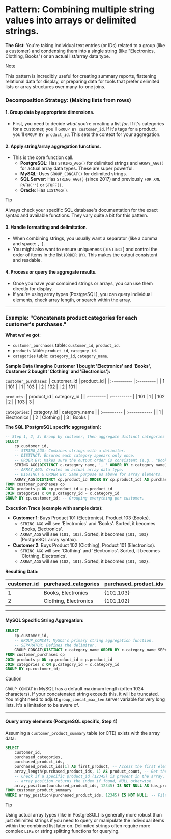 # Pattern: Combining multiple string values into arrays or delimited strings.

**The Gist**: You're taking individual text entries (or IDs) related to a group (like a customer) and condensing them into a single string (like "Electronics, Clothing, Books") or an actual list/array data type.

> [!NOTE]
> This pattern is incredibly useful for creating summary reports, flattening relational data for display, or preparing data for tools that prefer delimited lists or array structures over many-to-one joins.

### Decomposition Strategy: (Making lists from rows)

#### 1. Group data by appropriate dimensions.

*   First, you need to decide *what* you're creating a list *for*. If it's categories for a customer, you'll `GROUP BY customer_id`. If it's tags for a product, you'll `GROUP BY product_id`. This sets the context for your aggregation.

#### 2. Apply string/array aggregation functions.

*   This is the core function call.
    *   **PostgreSQL**: Has `STRING_AGG()` for delimited strings and `ARRAY_AGG()` for actual array data types. These are super powerful.
    *   **MySQL**: Uses `GROUP_CONCAT()` for delimited strings.
    *   **SQL Server**: Has `STRING_AGG()` (since 2017) and previously `FOR XML PATH('')` or `STUFF()`.
    *   **Oracle**: Has `LISTAGG()`.

> [!TIP]
> Always check your specific SQL database's documentation for the exact syntax and available functions. They vary quite a bit for this pattern.

#### 3. Handle formatting and delimitation.

*   When combining strings, you usually want a separator (like a comma and space: `, `).
*   You might also want to ensure uniqueness (`DISTINCT`) and control the order of items in the list (`ORDER BY`). This makes the output consistent and readable.

#### 4. Process or query the aggregate results.

*   Once you have your combined strings or arrays, you can use them directly for display.
*   If you're using array types (PostgreSQL), you can query individual elements, check array length, or search within the array.

---

### Example: "Concatenate product categories for each customer's purchases."

**What we've got**:
*   `customer_purchases` table: `customer_id`, `product_id`.
*   `products` table: `product_id`, `category_id`.
*   `categories` table: `category_id`, `category_name`.

**Sample Data (Imagine Customer 1 bought 'Electronics' and 'Books', Customer 2 bought 'Clothing' and 'Electronics'):**

`customer_purchases`:
| customer_id | product_id |
| :---------- | :--------- |
| 1           | 101        |
| 1           | 103        |
| 2           | 102        |
| 2           | 101        |

`products`:
| product_id | category_id |
| :--------- | :---------- |
| 101        | 1           |
| 102        | 2           |
| 103        | 3           |

`categories`:
| category_id | category_name |
| :---------- | :------------ |
| 1           | Electronics   |
| 2           | Clothing      |
| 3           | Books         |

**The SQL (PostgreSQL specific aggregation):**

```sql
-- Step 1, 2, 3: Group by customer, then aggregate distinct categories and product IDs.
SELECT
    cp.customer_id,
    -- STRING_AGG: Combines strings with a delimiter.
    -- DISTINCT: Ensures each category appears only once.
    -- ORDER BY: Makes sure the output order is consistent (e.g., "Books, Electronics").
    STRING_AGG(DISTINCT c.category_name, ', ' ORDER BY c.category_name) AS purchased_categories,
    -- ARRAY_AGG: Creates an actual array data type.
    -- DISTINCT & ORDER BY: Same purpose as above for array elements.
    ARRAY_AGG(DISTINCT cp.product_id ORDER BY cp.product_id) AS purchased_product_ids
FROM customer_purchases cp
JOIN products p ON cp.product_id = p.product_id
JOIN categories c ON p.category_id = c.category_id
GROUP BY cp.customer_id; -- Grouping everything per customer.
```

**Execution Trace (example with sample data):**

*   **Customer 1**: Buys Product 101 (Electronics), Product 103 (Books).
    *   `STRING_AGG` will see 'Electronics' and 'Books'. Sorted, it becomes 'Books, Electronics'.
    *   `ARRAY_AGG` will see `[101, 103]`. Sorted, it becomes `{101, 103}` (PostgreSQL array syntax).
*   **Customer 2**: Buys Product 102 (Clothing), Product 101 (Electronics).
    *   `STRING_AGG` will see 'Clothing' and 'Electronics'. Sorted, it becomes 'Clothing, Electronics'.
    *   `ARRAY_AGG` will see `[102, 101]`. Sorted, it becomes `{101, 102}`.

**Resulting Data:**

| customer_id | purchased_categories    | purchased_product_ids |
| :---------- | :---------------------- | :-------------------- |
| 1           | Books, Electronics      | {101,103}             |
| 2           | Clothing, Electronics   | {101,102}             |

---

#### MySQL Specific String Aggregation:

```sql
SELECT
    cp.customer_id,
    -- GROUP_CONCAT: MySQL's primary string aggregation function.
    -- SEPARATOR: Defines the delimiter.
    GROUP_CONCAT(DISTINCT c.category_name ORDER BY c.category_name SEPARATOR ', ') AS purchased_categories
FROM customer_purchases cp
JOIN products p ON cp.product_id = p.product_id
JOIN categories c ON p.category_id = c.category_id
GROUP BY cp.customer_id;
```

> [!CAUTION]
> `GROUP_CONCAT` in MySQL has a default maximum length (often 1024 characters). If your concatenated string exceeds this, it will be truncated. You might need to adjust `group_concat_max_len` server variable for very long lists. It's a limitation to be aware of.

---

#### Query array elements (PostgreSQL specific, Step 4)

Assuming a `customer_product_summary` table (or CTE) exists with the array data:

```sql
SELECT
    customer_id,
    purchased_categories,
    purchased_product_ids,
    purchased_product_ids[1] AS first_product, -- Access the first element (arrays are 1-indexed in Postgres).
    array_length(purchased_product_ids, 1) AS product_count, -- Get the number of elements in the array.
    -- Check if a specific product_id (12345) is present in the array.
    -- array_position returns the index if found, NULL otherwise.
    array_position(purchased_product_ids, 12345) IS NOT NULL AS has_product_12345
FROM customer_product_summary
WHERE array_position(purchased_product_ids, 12345) IS NOT NULL; -- Filter for customers who bought product 12345.
```

> [!TIP]
> Using actual array types (like in PostgreSQL) is generally more robust than just delimited strings if you need to query or manipulate the individual items within the combined list later on. Delimited strings often require more complex `LIKE` or string splitting functions for querying.
